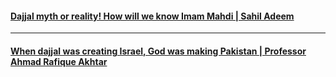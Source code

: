 #### [Dajjal myth or reality! How will we know Imam Mahdi | Sahil Adeem](https://www.youtube.com/watch?v=wL_0peOcGag)

***

#### [When dajjal was creating Israel, God was making Pakistan | Professor Ahmad Rafique Akhtar](https://www.youtube.com/watch?v=y9BIMU2vwno)
